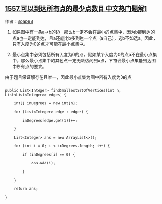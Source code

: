 ## [1557.可以到达所有点的最少点数目 中文热门题解1](https://leetcode.cn/problems/minimum-number-of-vertices-to-reach-all-nodes/solutions/100000/tong-ji-ru-du-wei-0jie-dian-by-soap88)

作者：[soap88](https://leetcode.cn/u/soap88)

1. 如果图中有一条a->b的边，那么b一定不会在最小的点集中，因为b能到达的点a也一定能到达，且a还能比b多到达一个点（a自己），选b不如选a。因此，只有入度为0的点才可能在最小点集中。

2. 最小点集中必须包括所有入度为0的点，假如某个入度为0的点a不在最小点集中，那么最小点集中的其他点一定无法访问到a点，不符合最小点集能到达图中所有点的要求。

由于题目保证解存在且唯一，因此最小点集为图中所有入度为0的点

```
public List<Integer> findSmallestSetOfVertices(int n, List<List<Integer>> edges) {
    int[] inDegrees = new int[n];
    for (List<Integer> edge : edges) {
        inDegrees[edge.get(1)]++;
    }
    List<Integer> ans = new ArrayList<>();
    for (int i = 0; i < inDegrees.length; i++) {
        if (inDegrees[i] == 0) {
            ans.add(i);
        }
    }
    return ans;
}
```

